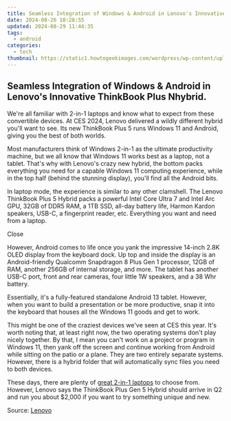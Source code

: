 ```yaml
---
title: Seamless Integration of Windows & Android in Lenovo's Innovative ThinkBook Plus Nhybrid.
date: 2024-08-26 10:28:55
updated: 2024-08-29 11:44:35
tags:
  - android
categories:
  - tech
thumbnail: https://static1.howtogeekimages.com/wordpress/wp-content/uploads/2024/01/53449900000_e14127db52_o.jpg
---
```


## Seamless Integration of Windows & Android in Lenovo's Innovative ThinkBook Plus Nhybrid.

We're all familiar with 2-in-1 laptops and know what to expect from these convertible devices. At CES 2024, Lenovo delivered a wildly different hybrid you'll want to see. Its new ThinkBook Plus 5 runs Windows 11 and Android, giving you the best of both worlds.

 Most manufacturers think of Windows 2-in-1 as the ultimate productivity machine, but we all know that Windows 11 works best as a laptop, not a tablet. That's why with Lenovo's crazy new hybrid, the bottom packs everything you need for a capable Windows 11 computing experience, while in the top half (behind the stunning display), you'll find all the Android bits.

 In laptop mode, the experience is similar to any other clamshell. The Lenovo ThinkBook Plus 5 Hybrid packs a powerful Intel Core Ultra 7 and Intel Arc GPU, 32GB of DDR5 RAM, a 1TB SSD, all-day battery life, Harmon Kardon speakers, USB-C, a fingerprint reader, etc. Everything you want and need from a laptop.

Close 

 However, Android comes to life once you yank the impressive 14-inch 2.8K OLED display from the keyboard dock. Up top and inside the display is an Android-friendly Qualcomm Snapdragon 8 Plus Gen 1 processor, 12GB of RAM, another 256GB of internal storage, and more. The tablet has another USB-C port, front and rear cameras, four little 1W speakers, and a 38 Whr battery.

 Essentially, it's a fully-featured standalone Android 13 tablet. However, when you want to build a presentation or be more productive, snap it into the keyboard that houses all the Windows 11 goods and get to work.

 This might be one of the craziest devices we've seen at CES this year. It's worth noting that, at least right now, the two operating systems don't play nicely together. By that, I mean you can't work on a project or program in Windows 11, then yank off the screen and continue working from Android while sitting on the patio or a plane. They are two entirely separate systems. However, there is a hybrid folder that will automatically sync files you need to both devices.

 These days, there are plenty of [great 2-in-1 laptops](https://tech-recovery.techidaily.com/solving-the-reset-failed-there-was-an-error-message-on-windows/) to choose from. However, Lenovo says the ThinkBook Plus Gen 5 Hybrid should arrive in Q2 and run you about $2,000 if you want to try something unique and new.

 Source: [Lenovo](https://shop-links.co/link/?exclusive=1&publisher_slug=itechdaily19598&url=https%3A%2F%2Fnews.lenovo.com%2Fpressroom%2Fpress-releases%2Fai-powered-creativity-productivity-devices-solutions-ces-2024%2F)

<ins class="adsbygoogle"
     style="display:block"
     data-ad-format="autorelaxed"
     data-ad-client="ca-pub-7571918770474297"
     data-ad-slot="1223367746"></ins>



<ins class="adsbygoogle"
     style="display:block"
     data-ad-client="ca-pub-7571918770474297"
     data-ad-slot="8358498916"
     data-ad-format="auto"
     data-full-width-responsive="true"></ins>
